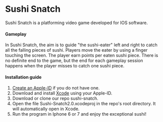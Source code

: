 # Sushi Snatch

Sushi Snatch is a platforming video game developed for IOS software. 


#### Gameplay

In Sushi Snatch, the aim is to guide "the sushi-eater" left and right to catch all the falling pieces of sushi. Players move the eater by using a finger touching the screen. The player earn points per eaten sushi piece. There is no definite end to the game, but the end for each gameplay session happens when the player misses to catch one sushi piece.


#### Installation guide

1. [Create an Apple-ID](https://appleid.apple.com/account#!&page=create) if you do not have one.  
2. Download and install [Xcode](https://developer.apple.com/xcode/) using your Apple-ID. 
3. Download or clone our repo sushi-snatch.
4. Open the file Sushi-Snatch2.0.xcodeproj in the repo's root directory. It will automatically open in Xcode.
5. Run the program in Iphone 6 or 7 and enjoy the exceptional sushi!
